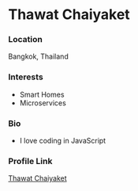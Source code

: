 # Thawat Chaiyaket

### Location

Bangkok, Thailand

### Interests

-   Smart Homes
-   Microservices

### Bio

-   I love coding in JavaScript

### Profile Link

[Thawat Chaiyaket](https://github.com/thawat6)
